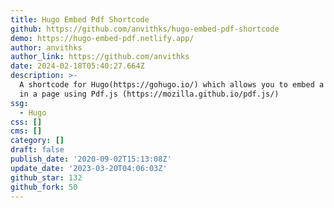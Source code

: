 ```yaml
---
title: Hugo Embed Pdf Shortcode
github: https://github.com/anvithks/hugo-embed-pdf-shortcode
demo: https://hugo-embed-pdf.netlify.app/
author: anvithks
author_link: https://github.com/anvithks
date: 2024-02-18T05:40:27.664Z
description: >-
  A shortcode for Hugo(https://gohugo.io/) which allows you to embed a PDF file
  in a page using Pdf.js (https://mozilla.github.io/pdf.js/)
ssg:
  - Hugo
css: []
cms: []
category: []
draft: false
publish_date: '2020-09-02T15:13:08Z'
update_date: '2023-03-20T04:06:03Z'
github_star: 132
github_fork: 50
---
```

